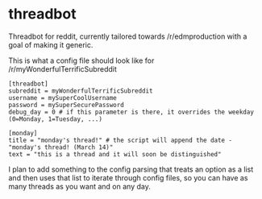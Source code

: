 threadbot
=========

Threadbot for reddit, currently tailored towards /r/edmproduction with a goal of making it generic.

This is what a config file should look like for /r/myWonderfulTerrificSubreddit


	[threadbot]
	subreddit = myWonderfulTerrificSubreddit
	username = mySuperCoolUsername
	password = mySuperSecurePassword
	debug_day = 0 # if this parameter is there, it overrides the weekday (0=Monday, 1=Tuesday, ...)

	[monday]
	title = "monday's thread!" # the script will append the date - "monday's thread! (March 14)"
	text = "this is a thread and it will soon be distinguished"

I plan to add something to the config parsing that treats an option as a list and then uses that list to iterate through config files, so you can have as many threads as you want and on any day.